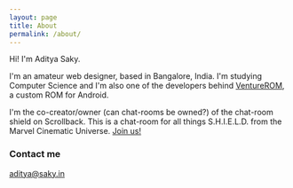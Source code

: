 ```yaml
---
layout: page
title: About
permalink: /about/
---
```


Hi! I'm Aditya Saky.

I'm an amateur web designer, based in Bangalore, India. I'm studying Computer Science and I'm also one of the developers behind [VentureROM](http://venturerom.com), a custom ROM for Android.

I'm the co-creator/owner (can chat-rooms be owned?) of the chat-room shield on Scrollback. This is a chat-room for all things S.H.I.E.L.D. from the Marvel Cinematic Universe. [Join us!](http://scrollback.io/shield)

### Contact me

[aditya@saky.in](mailto:aditya@saky.in)
